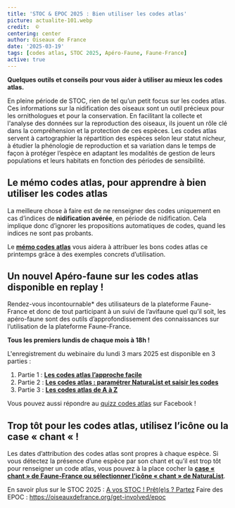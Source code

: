 ```yaml
---
title: 'STOC & EPOC 2025 : Bien utiliser les codes atlas'
picture: actualite-101.webp
credit:  © 
centering: center
author: Oiseaux de France
date: '2025-03-19'
tags: [codes atlas, STOC 2025, Apéro-Faune, Faune-France]
active: true
---
```


**Quelques outils et conseils pour vous aider à utiliser au mieux les codes atlas.**

En pleine période de STOC, rien de tel qu’un petit focus sur les codes atlas. Ces informations sur la nidification des oiseaux sont un outil précieux pour les ornithologues et pour la conservation. En facilitant la collecte et l'analyse des données sur la reproduction des oiseaux, ils jouent un rôle clé dans la compréhension et la protection de ces espèces. Les codes atlas servent à cartographier la répartition des espèces selon leur statut nicheur, à étudier la phénologie de reproduction et sa variation dans le temps de façon à protéger l’espèce en adaptant les modalités de gestion de leurs populations et leurs habitats en fonction des périodes de sensibilité.

## Le mémo codes atlas, pour apprendre à bien utiliser les codes atlas

La meilleure chose à faire est de ne renseigner des codes uniquement en cas d’indices de **nidification avérée**, en période de nidification. Cela implique donc d’ignorer les propositions automatiques de codes, quand les indices ne sont pas probants. 

Le **[mémo codes atlas](https://cdnfiles2.biolovision.net/www.faune-france.org/pdffiles/news/MmoCodeAtlasFichierComplet20241211-2164.pdf)** vous aidera à attribuer les bons codes atlas ce printemps grâce à des exemples concrets d’utilisation.

## Un nouvel Apéro-faune sur les codes atlas disponible en replay ! 

Rendez-vous incontournable* des utilisateurs de la plateforme Faune-France et donc de tout participant à un suivi de l’avifaune quel qu’il soit, les apéro-faune sont des outils d’approfondissement des connaissances sur l’utilisation de la plateforme Faune-France. 

**Tous les premiers lundis de chaque mois à 18h !**

L'enregistrement du webinaire du lundi 3 mars 2025 est disponible en 3 parties : 
1)	Partie 1 : **[Les codes atlas l’approche facile]( https://youtu.be/sqQtMVILI0I?si=kog-4nA4q8vz-gqZ)**
2)	Partie 2 : **[Les codes atlas : paramétrer NaturaList et saisir les codes]( https://youtu.be/bZ85fI2gRIk?si=Dcq-gZ9LKIPRWvTB)**
3)	Partie 3 : **[Les codes atlas de A à Z]( https://youtu.be/oP7xmUMpoVU?si=U4D7daBAc56ATExh)**

Vous pouvez aussi répondre au [quizz codes atlas](https://www.facebook.com/profile.php?id=61572484803696) sur Facebook ! 

## Trop tôt pour les codes atlas, utilisez l’icône ou la case « chant « !

Les dates d’attribution des codes atlas sont propres à chaque espèce. Si vous détectez la présence d’une espèce par son chant et qu’il est trop tôt pour renseigner un code atlas, vous pouvez à la place cocher la **[case « chant » de Faune-France ou sélectionner l’icône « chant » de NaturaList]( https://www.faune-france.org/index.php?m_id=1164&a=3853#FN3853)**.


En savoir plus sur le STOC 2025 : [A vos STOC ! Prêt(e)s ? Partez](https://oiseauxdefrance.org/news/actualite-96)
Faire des EPOC : https://oiseauxdefrance.org/get-involved/epoc


